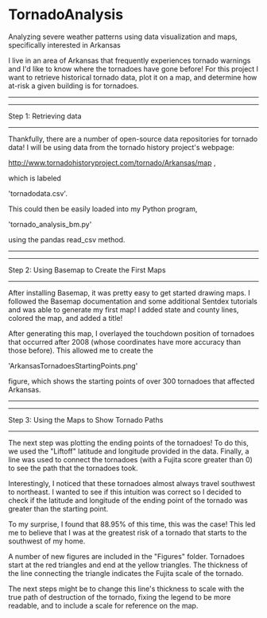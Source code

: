 # TornadoAnalysis
Analyzing severe weather patterns using data visualization and maps, specifically interested in Arkansas


I live in an area of Arkansas that frequently experiences tornado warnings and I'd like to 
know where the tornadoes have gone before! For this project I want to retrieve historical tornado 
data, plot it on a map, and determine how at-risk a given building is for tornadoes.


---------------------------------------------------------------
*** *** *** *** *** *** *** *** *** *** *** *** *** *** *** *** 
Step 1: Retrieving data
*** *** *** *** *** *** *** *** *** *** *** *** *** *** *** *** 

Thankfully, there are a number of open-source data repositories 
for tornado data! I will be using data from the tornado history
project's webpage:

http://www.tornadohistoryproject.com/tornado/Arkansas/map ,

which is labeled 

'tornadodata.csv'. 

This could then be easily loaded into my Python program,

'tornado_analysis_bm.py'

using the pandas read_csv method.

---------------------------------------------------------------
*** *** *** *** *** *** *** *** *** *** *** *** *** *** *** *** 
Step 2: Using Basemap to Create the First Maps
*** *** *** *** *** *** *** *** *** *** *** *** *** *** *** *** 

After installing Basemap, it was pretty easy to get started 
drawing maps. I followed the Basemap documentation and some 
additional Sentdex tutorials and was able to generate my first
map! I added state and county lines, colored the map, and 
added a title! 

After generating this map, I overlayed the touchdown position
of tornadoes that occurred after 2008 (whose coordinates have
more accuracy than those before). This allowed me to create the

'ArkansasTornadoesStartingPoints.png'

figure, which shows the starting points of over 300 tornadoes 
that affected Arkansas.

---------------------------------------------------------------
*** *** *** *** *** *** *** *** *** *** *** *** *** *** *** *** 
Step 3: Using the Maps to Show Tornado Paths
*** *** *** *** *** *** *** *** *** *** *** *** *** *** *** *** 

The next step was plotting the ending points of the tornadoes!
To do this, we used the "Liftoff" latitude and longitude provided
in the data. Finally, a line was used to connect the tornadoes
(with a Fujita score greater than 0) to see the path that the 
tornadoes took.

Interestingly, I noticed that these tornadoes almost always travel
southwest to northeast. I wanted to see if this intuition was
correct so I decided to check if the latitude and longitude of the
ending point of the tornado was greater than the starting point.

To my surprise, I found that 88.95% of this time, this was the case!
This led me to believe that I was at the greatest risk of a tornado 
that starts to the southwest of my home.

A number of new figures are included in the "Figures" folder. Tornadoes
start at the red triangles and end at the yellow triangles. The 
thickness of the line connecting the triangle indicates the Fujita scale 
of the tornado. 

The next steps might be to change this line's thickness to scale with the
true path of destruction of the tornado, fixing the legend to be more readable,
and to include a scale for reference on the map.
